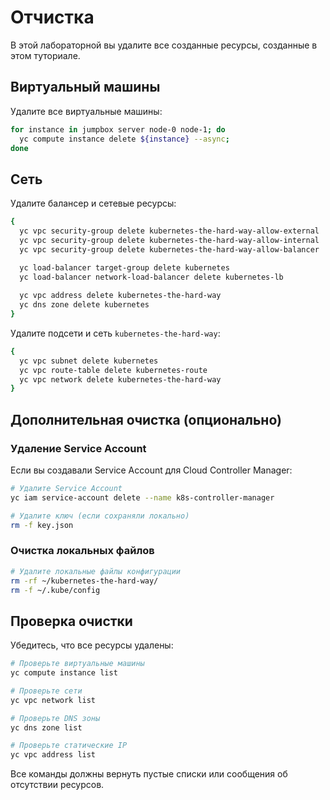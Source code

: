 # Отчистка
В этой лабораторной вы удалите все созданные ресурсы, созданные в этом туториале.

## Виртуальный машины

Удалите все виртуальные машины:

```bash
for instance in jumpbox server node-0 node-1; do
  yc compute instance delete ${instance} --async;
done
```

## Сеть

Удалите балансер и сетевые ресурсы:

```bash
{
  yc vpc security-group delete kubernetes-the-hard-way-allow-external
  yc vpc security-group delete kubernetes-the-hard-way-allow-internal
  yc vpc security-group delete kubernetes-the-hard-way-allow-balancer

  yc load-balancer target-group delete kubernetes
  yc load-balancer network-load-balancer delete kubernetes-lb
  
  yc vpc address delete kubernetes-the-hard-way 
  yc dns zone delete kubernetes
}
```

Удалите подсети и сеть `kubernetes-the-hard-way`:

```bash
{
  yc vpc subnet delete kubernetes
  yc vpc route-table delete kubernetes-route
  yc vpc network delete kubernetes-the-hard-way
}
```

## Дополнительная очистка (опционально)

### Удаление Service Account

Если вы создавали Service Account для Cloud Controller Manager:

```bash
# Удалите Service Account
yc iam service-account delete --name k8s-controller-manager

# Удалите ключ (если сохраняли локально)
rm -f key.json
```

### Очистка локальных файлов

```bash
# Удалите локальные файлы конфигурации
rm -rf ~/kubernetes-the-hard-way/
rm -f ~/.kube/config
```

## Проверка очистки

Убедитесь, что все ресурсы удалены:

```bash
# Проверьте виртуальные машины
yc compute instance list

# Проверьте сети
yc vpc network list

# Проверьте DNS зоны
yc dns zone list

# Проверьте статические IP
yc vpc address list
```

Все команды должны вернуть пустые списки или сообщения об отсутствии ресурсов.
